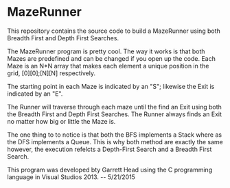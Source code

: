 # MazeRunner
This repository contains the source code to build a MazeRunner using both Breadth First and Depth First Searches.


The MazeRunner program is pretty cool. The way it works is that both Mazes are predefined and can be changed if you open up the code. Each Maze is an N*N array that makes each element a unique position in the grid, [0][0];[N][N] respectively.

The starting point in each Maze is indicated by an "S"; likewise the Exit is indicated by an "E".

The Runner will traverse through each maze until the find an Exit using both the Breadth First and Depth First Searches. The Runner always finds an Exit no matter how big or little the Maze is.

The one thing to to notice is that both the BFS implements a Stack where as the DFS implements a Queue. This is why both method are exactly the same however, the execution refelcts a Depth-First Search and a Breadth First Search.

This program was developed bty Garrett Head using the C programming language in Visual Studios 2013. -- 5/21/2015
